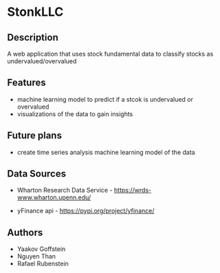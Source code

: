 # StonkLLC

## Description
A web application that uses stock fundamental data to classify stocks as undervalued/overvalued

## Features
- machine learning model to predict if a stcok is undervalued or overvalued
- visualizations of the data to gain insights 


## Future plans 
- create time series analysis machine learning model of the data 

## Data Sources
- Wharton Research Data Service - https://wrds-www.wharton.upenn.edu/

- yFinance api - https://pypi.org/project/yfinance/

## Authors 
- Yaakov Goffstein 
- Nguyen Than
- Rafael Rubenstein
